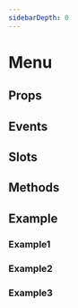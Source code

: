 ```yaml
---
sidebarDepth: 0
---
```


# Menu

## Props

## Events

## Slots

## Methods

## Example

### Example1
### Example2
### Example3
